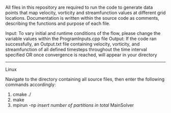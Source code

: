 All files in this repository are required to run the code to generate data points that map velocity, vorticity and streamfunction values at different grid locations.
Documentation is written within the source code as comments, describing the functions and purpose of each file.

Input: To vary initial and runtime conditions of the flow, please change the variable values within the ProgramInputs.cpp file
Output: If the code ran successfully, an Output.txt file containing velocity, vorticity, and streamfunction of all defined timesteps throughout the time interval specified
        OR once convergence is reached, will appear in your directory
______
Linux

Navigate to the directory containing all source files, then enter the following commands accordingly:
1.  cmake ./
2.  make
3.  mpirun -np *insert number of partitions in total* MainSolver
